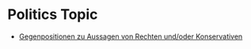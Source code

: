 # Politics Topic

* [Gegenpositionen zu Aussagen von Rechten und/oder Konservativen](gegenargumente)